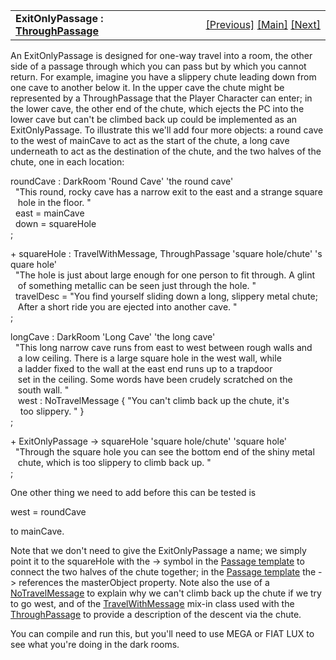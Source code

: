 ---
---
<table width="100%" data-border="0" data-cellspacing="0"
data-cellpadding="3" data-bgcolor="#C0C0C0">
<colgroup>
<col style="width: 50%" />
<col style="width: 50%" />
</colgroup>
<tbody>
<tr>
<td style="text-align: left;"><strong>ExitOnlyPassage : <a
href="throughpassage.html">ThroughPassage</a><br />
</strong></td>
<td style="text-align: right;"><a
href="notravelmessage.html">[Previous]</a> <a
href="generalintroduction.html">[Main]</a> <a
href="autoclosingdoor.html">[Next]</a></td>
</tr>
</tbody>
</table>

  
An ExitOnlyPassage is designed for one-way travel into a room, the other
side of a passage through which you can pass but by which you cannot
return. For example, imagine you have a slippery chute leading down from
one cave to another below it. In the upper cave the chute might be
represented by a ThroughPassage that the Player Character can enter; in
the lower cave, the other end of the chute, which ejects the PC into the
lower cave but can't be climbed back up could be implemented as an
ExitOnlyPassage. To illustrate this we'll add four more objects: a round
cave to the west of mainCave to act as the start of the chute, a long
cave underneath to act as the destination of the chute, and the two
halves of the chute, one in each location:  
  
roundCave : DarkRoom 'Round Cave' 'the round cave'  
  "This round, rocky cave has a narrow exit to the east and a strange square  
   hole in the floor. "  
  east = mainCave  
  down = squareHole    
;  
  
+ squareHole : TravelWithMessage, ThroughPassage 'square hole/chute' 'square hole'  
  "The hole is just about large enough for one person to fit through. A glint  
   of something metallic can be seen just through the hole. "  
  travelDesc = "You find yourself sliding down a long, slippery metal chute;  
   After a short ride you are ejected into another cave. "   
;  
  
longCave : DarkRoom 'Long Cave' 'the long cave'  
  "This long narrow cave runs from east to west between rough walls and   
   a low ceiling. There is a large square hole in the west wall, while  
   a ladder fixed to the wall at the east end runs up to a trapdoor  
   set in the ceiling. Some words have been crudely scratched on the  
   south wall. "  
   west : NoTravelMessage { "You can't climb back up the chute, it's  
    too slippery. " }  
;  
  
+ ExitOnlyPassage -\> squareHole 'square hole/chute' 'square hole'  
  "Through the square hole you can see the bottom end of the shiny metal  
   chute, which is too slippery to climb back up. "  
;  
  
One other thing we need to add before this can be tested is  
  
west = roundCave  
  
to mainCave.  
  
Note that we don't need to give the ExitOnlyPassage a name; we simply
point it to the squareHole with the -\> symbol in the [Passage
template](passagetemplate.html) to connect the two halves of the chute
together; in the [Passage template](passagetemplate.html) the -\>
references the masterObject property. Note also the use of a
[NoTravelMessage](notravelmessage.html) to explain why we can't climb
back up the chute if we try to go west, and of the
[TravelWithMessage](travelwithmessage.html) mix-in class used with the
[ThroughPassage](throughpassage.html) to provide a description of the
descent via the chute.  
  
You can compile and run this, but you'll need to use MEGA or FIAT LUX to
see what you're doing in the dark rooms.  
